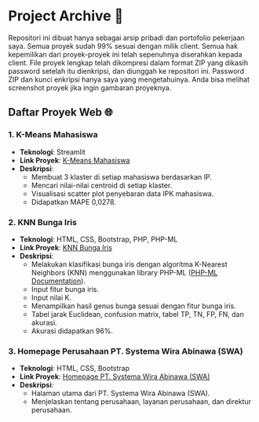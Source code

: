 # Project Archive 📁

Repositori ini dibuat hanya sebagai arsip pribadi dan portofolio pekerjaan saya. Semua proyek sudah 99% sesuai dengan milik client. Semua hak kepemilikan dari proyek-proyek ini telah sepenuhnya diserahkan kepada client. File proyek lengkap telah dikompresi dalam format ZIP yang dikasih password setelah itu dienkripsi, dan diunggah ke repositori ini. Password ZIP dan kunci enkripsi hanya saya yang mengetahuinya. Anda bisa melihat screenshot proyek jika ingin gambaran proyeknya.

## Daftar Proyek Web 🌐

### 1. K-Means Mahasiswa
- **Teknologi**: Streamlit
- **Link Proyek**: [K-Means Mahasiswa](https://github.com/nopalsh/web-project-archive/tree/main/KMeans%20Mahasiswa)
- **Deskripsi**:
  - Membuat 3 klaster di setiap mahasiswa berdasarkan IP.
  - Mencari nilai-nilai centroid di setiap klaster.
  - Visualisasi scatter plot penyebaran data IPK mahasiswa.
  - Didapatkan MAPE 0,0278.

### 2. KNN Bunga Iris
- **Teknologi**: HTML, CSS, Bootstrap, PHP, PHP-ML
- **Link Proyek**: [KNN Bunga Iris](https://github.com/nopalsh/web-project-archive/tree/main/KNN%20Bunga%20Iris)
- **Deskripsi**:
  - Melakukan klasifikasi bunga iris dengan algoritma K-Nearest Neighbors (KNN) menggunakan library PHP-ML ([PHP-ML Documentation](https://php-ml.readthedocs.io/en/latest/)).
  - Input fitur bunga iris.
  - Input nilai K.
  - Menampilkan hasil genus bunga sesuai dengan fitur bunga iris.
  - Tabel jarak Euclidean, confusion matrix, tabel TP, TN, FP, FN, dan akurasi.
  - Akurasi didapatkan 96%.

### 3. Homepage Perusahaan PT. Systema Wira Abinawa (SWA)
- **Teknologi**: HTML, CSS, Bootstrap
- **Link Proyek**: [Homepage PT. Systema Wira Abinawa (SWA)](https://github.com/nopalsh/web-project-archive/tree/main/PT.%20SWA%20Web%20Homepage)
- **Deskripsi**:
  - Halaman utama dari PT. Systema Wira Abinawa (SWA).
  - Menjelaskan tentang perusahaan, layanan perusahaan, dan direktur perusahaan.
